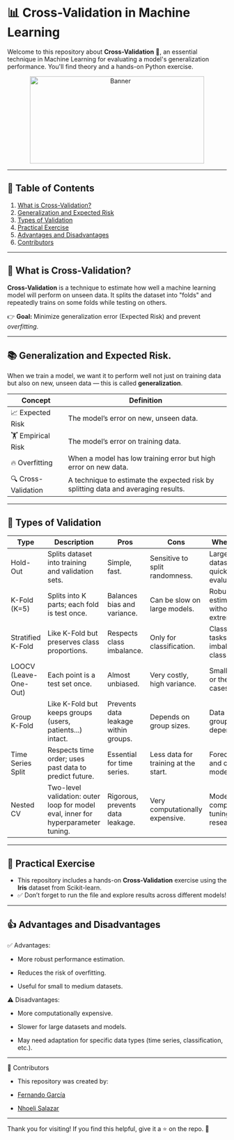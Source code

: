 # 📊 Cross-Validation in Machine Learning

Welcome to this repository about **Cross-Validation** 📂, an essential technique in Machine Learning for evaluating a model's generalization performance. You'll find theory and a hands-on Python exercise.
<div align="center">
  <img src="https://res.cloudinary.com/artevivo/image/upload/v1748854565/Captura_de_pantalla_2025-06-02_105532_cinwcs.png" alt="Banner " width="400" height="200">
</div>

---
## 🧭 Table of Contents

1. [What is Cross-Validation?](#what-is-cross-validation)
2. [Generalization and Expected Risk](#generalization-and-expected-risk)
3. [Types of Validation](#types-of-validation)
4. [Practical Exercise](#practical-exercise)
5. [Advantages and Disadvantages](#advantages-and-disadvantages)
6. [Contributors](#contributors)

---

## 📌 What is Cross-Validation?

**Cross-Validation** is a technique to estimate how well a machine learning model will perform on unseen data. It splits the dataset into "folds" and repeatedly trains on some folds while testing on others.

👉 **Goal:** Minimize generalization error (Expected Risk) and prevent *overfitting*.

---

## 📚 Generalization and Expected Risk.

When we train a model, we want it to perform well not just on training data but also on new, unseen data — this is called **generalization**.

| Concept           | Definition                                                                                       |
|--------------------|--------------------------------------------------------------------------------------------------|
| 📈 Expected Risk   | The model’s error on new, unseen data.                                                            |
| 🏋️ Empirical Risk | The model’s error on training data.                                                                |
| 🔥 Overfitting     | When a model has low training error but high error on new data.                                    |
| 🔍 Cross-Validation | A technique to estimate the expected risk by splitting data and averaging results.                |

---
## 🧩 Types of Validation

| Type                | Description                                                                                | Pros                                        | Cons                                       | When to Use                                  |
|---------------------|--------------------------------------------------------------------------------------------|---------------------------------------------|--------------------------------------------|-----------------------------------------------|
| Hold-Out            | Splits dataset into training and validation sets.                                          | Simple, fast.                               | Sensitive to split randomness.              | Large datasets or quick evaluations.          |
| K-Fold (K=5)        | Splits into K parts; each fold is test once.                                               | Balances bias and variance.                 | Can be slow on large models.                | Robust estimates without extreme costs.       |
| Stratified K-Fold   | Like K-Fold but preserves class proportions.                                              | Respects class imbalance.                   | Only for classification.                    | Classification tasks with imbalanced classes. |
| LOOCV (Leave-One-Out) | Each point is a test set once.                                                         | Almost unbiased.                            | Very costly, high variance.                 | Small datasets or theoretical cases.          |
| Group K-Fold        | Like K-Fold but keeps groups (users, patients...) intact.                                  | Prevents data leakage within groups.        | Depends on group sizes.                     | Data with group dependencies.                 |
| Time Series Split   | Respects time order; uses past data to predict future.                                     | Essential for time series.                  | Less data for training at the start.        | Forecasting and causal models.                |
| Nested CV           | Two-level validation: outer loop for model eval, inner for hyperparameter tuning.          | Rigorous, prevents data leakage.            | Very computationally expensive.             | Model comparison or tuning in research.       |

---

## 🧪 Practical Exercise

- This repository includes a hands-on **Cross-Validation** exercise using the **Iris** dataset from Scikit-learn. 
- ✅ Don’t forget to run the file and explore results across different models!

---

## 👍 Advantages and Disadvantages
✅ Advantages:
- More robust performance estimation.

- Reduces the risk of overfitting.

- Useful for small to medium datasets.

⚠️ Disadvantages:
- More computationally expensive.

- Slower for large datasets and models.

- May need adaptation for specific data types (time series, classification, etc.).

---

👥 Contributors
- This repository was created by:

- [Fernando García](https://github.com/fergarcat/) 
- [Nhoeli Salazar](https://github.com/Nho89/)   
 
---

Thank you for visiting! If you find this helpful, give it a ⭐️ on the repo. 🚀
